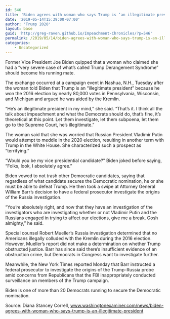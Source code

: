 ```yaml
---
id: 546
title: 'Biden agrees with woman who says Trump is ‘an illegitimate president’'
date: '2019-05-14T15:39:00-07:00'
author: 'Trump 2020'
layout: base
guid: 'http://greg-raven.github.io/Impeachment-Chronicles/?p=546'
permalink: /2019/05/14/biden-agrees-with-woman-who-says-trump-is-an-illegitimate-president/
categories:
    - Uncategorized
---
```


Former Vice President Joe Biden quipped that a woman who claimed she had a “very severe case of what’s called Trump Derangement Syndrome” should become his running mate.

The exchange occurred at a campaign event in Nashua, N.H., Tuesday after the woman told Biden that Trump is an “illegitimate president” because he won the 2016 election by nearly 80,000 votes in Pennsylvania, Wisconsin, and Michigan and argued he was aided by the Kremlin.

“He’s an illegitimate president in my mind,” she said. “That’s it. I think all the talk about impeachment and what the Democrats should do, that’s fine, it’s theoretical at this point. Let them investigate, let them subpoena, let them go to the Supreme Court, he’s illegitimate.”

The woman said that she was worried that Russian President Vladimir Putin would attempt to meddle in the 2020 election, resulting in another term with Trump in the White House. She characterized such a prospect as “terrifying.”

“Would you be my vice presidential candidate?” Biden joked before saying, “Folks, look, I absolutely agree.”

Biden vowed to not trash other Democratic candidates, saying that regardless of what candidate secures the Democratic nomination, he or she must be able to defeat Trump. He then took a swipe at Attorney General William Barr’s decision to have a federal prosecutor investigate the origins of the Russia investigation.

“You’re absolutely right, and now that they have an investigation of the investigators who are investigating whether or not Vladimir Putin and the Russians engaged in trying to affect our elections, give me a break. Gosh almighty,” he said.

Special counsel Robert Mueller’s Russia investigation determined that no Americans illegally colluded with the Kremlin during the 2016 election. However, Mueller’s report did not make a determination on whether Trump obstructed justice. Barr has since said there’s insufficient evidence of an obstruction crime, but Democrats in Congress want to investigate further.

Meanwhile, the New York Times reported Monday that Barr instructed a federal prosecutor to investigate the origins of the Trump-Russia probe amid concerns from Republicans that the FBI inappropriately conducted surveillance on members of the Trump campaign.

Biden is one of more than 20 Democrats running to secure the Democratic nomination.

Source: Diana Stancey Correll, www.washingtonexaminer.com/news/biden-agrees-with-woman-who-says-trump-is-an-illegitimate-president